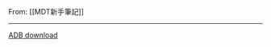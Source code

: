 From: [[MDT新手筆記]]

---

[ADB download](https://hi-upchen.medium.com/%E5%A6%82%E4%BD%95%E5%9C%A8-win10-%E5%AE%89%E8%A3%9D-android-adb%E5%B7%A5%E5%85%B7-8546cb0b81ce)